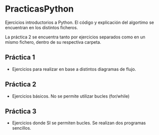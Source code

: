 # PracticasPython

Ejercicios introductorios a Python. El código y explicación del algortimo se encuentran
en los distintos ficheros.

La práctica 2 se encuentra tanto por ejercicios separados como en un mismo fichero, dentro de su respectiva carpeta.


## Práctica 1

- Ejercicios para realizar en base a distintos diagramas de flujo.

## Práctica 2

- Ejercicios básicos. No se permite utilizar bucles (for/while)


## Práctica 3

- Ejercicios donde SI se permiten bucles. Se realizan dos programas sencillos.